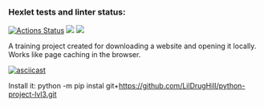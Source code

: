 ### Hexlet tests and linter status:
[![Actions Status](https://github.com/LilDrugHill/python-project-lvl3/workflows/hexlet-check/badge.svg)](https://github.com/LilDrugHill/python-project-lvl3/actions)
<a href="https://codeclimate.com/github/LilDrugHill/python-project-lvl3/maintainability"><img src="https://api.codeclimate.com/v1/badges/fc20519470ac6461aa89/maintainability" /></a>
<a href="https://codeclimate.com/github/LilDrugHill/python-project-lvl3/test_coverage"><img src="https://api.codeclimate.com/v1/badges/fc20519470ac6461aa89/test_coverage" /></a>

A training project created for downloading a website and opening it locally. Works like page caching in the browser.

[![asciicast](https://asciinema.org/a/511970.svg)](https://asciinema.org/a/511970)

Install it:
python -m pip instal git+https://github.com/LilDrugHill/python-project-lvl3.git
  
